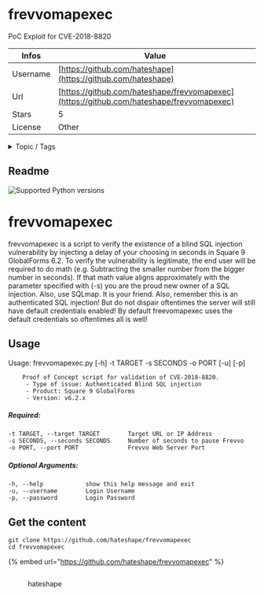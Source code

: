 # frevvomapexec

 PoC Exploit for CVE-2018-8820

| Infos    | Value                                                              |
| -------- | -------------------------------------------------------------------|
| Username | [https://github.com/hateshape](https://github.com/hateshape) |
| Url      | [https://github.com/hateshape/frevvomapexec](https://github.com/hateshape/frevvomapexec)                                               |
| Stars    | 5                                                          |
| License  | Other                                                        |

<details>

<summary>Topic / Tags</summary>



</details>

## Readme

![Supported Python versions](https://img.shields.io/badge/python-2.7-blue.svg)
# frevvomapexec
frevvomapexec is a script to verify the existence of a blind SQL injection vulnerability by injecting a delay of your choosing in seconds in Square 9 GlobalForms 6.2. To verify the vulnerability is legitimate, the end user will be required to do math (e.g. Subtracting the smaller number from the bigger number in seconds). If that math value aligns approximately with the parameter specified with (-s) you are the proud new owner of a SQL injection. Also, use SQLmap. It is your friend. Also, remember this is an authenticated SQL injection! But do not dispair oftentimes the server will still have default credentials enabled! By default freevomapexec uses the default credentials so oftentimes all is well!

## Usage ##
Usage: frevvomapexec.py [-h] -t TARGET -s SECONDS -o PORT [-u] [-p]

        Proof of Concept script for validation of CVE-2018-8820.
         - Type of issue: Authenticated Blind SQL injection
         - Product: Square 9 GlobalForms
         - Version: v6.2.x

##### Required: ##### 
    -t TARGET, --target TARGET        Target URL or IP Address
    -s SECONDS, --seconds SECONDS     Number of seconds to pause Frevvo
    -o PORT, --port PORT              Frevvo Web Server Port
  
##### Optional Arguments: #####
    -h, --help            show this help message and exit
    -u, --username        Login Username
    -p, --password        Login Password




## Get the content

```
git clone https://github.com/hateshape/frevvomapexec
cd frevvomapexec
```

{% embed url="https://github.com/hateshape/frevvomapexec" %}

<figure><img src="https://avatars.githubusercontent.com/u/31131951?v=4" alt=""><figcaption><p>hateshape</p></figcaption></figure>
